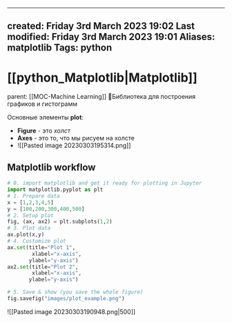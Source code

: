 
---
created: Friday 3rd March 2023 19:02
Last modified: Friday 3rd March 2023 19:01
Aliases: matplotlib
Tags: python
---

# [[python_Matplotlib|Matplotlib]]

parent: [[MOC-Machine Learning]]
📌Библиотека для построения графиков и гистограмм

Основные элементы **plot**:
- **Figure** - это *холст* 
- **Axes** - это то, что мы рисуем на холсте
- ![[Pasted image 20230303195314.png]]

## Matplotlib workflow

```python
# 0. import matplotlib and get it ready for plotting in Jupyter
import matplotlib.pyplot as plt
# 1. Prepare data
x = [1,2,3,4,5]
y = [100,200,300,400,500]
# 2. Setup plot
fig, (ax, ax2) = plt.subplots(1,2)
# 3. Plot data
ax.plot(x,y)
# 4. Customize plot
ax.set(title="Plot 1",
        xlabel="x-axis",
       ylabel="y-axis")
ax2.set(title="Plot 2",
        xlabel="x-axis",
       ylabel="y-axis")

# 5. Save & show (you save the whole figure)
fig.savefig("images/plot_example.png")
```

![[Pasted image 20230303190948.png|500]]

